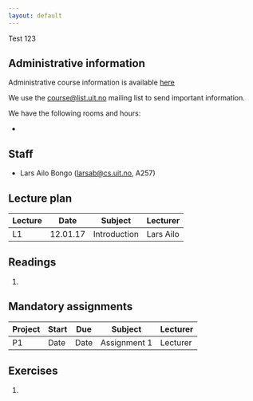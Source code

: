 ```yaml
---
layout: default
---
```


Test 123

## Administrative information

Administrative course information is available [here](https://uit.no/utdanning/emner/emne/481430/inf-2201)

We use the [course@list.uit.no](https://list.uit.no/sympa/info/course) mailing list to send important information.

We have the following rooms and hours:

* 

## Staff

* Lars Ailo Bongo (larsab@cs.uit.no, A257)

## Lecture plan

| Lecture   	| Date		    | Subject	  | Lecturer |
|-----------|-----------|-----------|----------|
| L1  | 12.01.17 | Introduction | Lars Ailo |

## Readings

1. 

## Mandatory assignments

| Project |	Start      | Due     | Subject | Lecturer |
|---------|------------|---------|----------|---------|
| P1 	    | Date       | Date     | Assignment 1 | Lecturer |

## Exercises

1. 
